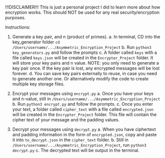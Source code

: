 
!!!DISCLAIMER!!! 
This is just a personal project I did to learn more about how encryption works. 
This should NOT be used for any real security/encryption purposes.

Instructions:

1.  Generate a key pair, and n (product of primes).
    a. In terminal, CD into the key_generator folder `cd /Users/username/.../Asymmetric_Encryption_Project`
    b. Run `python3 key_generators.py` and follow the prompts
    c. A folder called `keys` with a file called `keys.json` will be created in the `Encrypter_Project` folder. It will store your key pairs and n value.
        NOTE: you only need to generate a key pair once. If the key pair is lost, any encrypted messages will be lost forever.
    d. You can save key pairs externally to reuse, in case you need to generate another one. Or alternatively modify the code to create multiple key storage files.

2. Encrypt your messages using `encrypt.py` 
    a. Once you have your keys and n-value, still in `/Users/username/.../Asymmetric_Encryption_Project`
    b. Run `python3 encrypt.py` and follow the prompts.
    c. Once you enter your text, a folder called `cipher_text` with a file called `encrypted.json` will be created in the `Encrypter_Project` folder. This file will contain the cipher text of your message and the padding values.
    

3. Decrypt your messages using `decrypt.py`
    a. When you have ciphertext and padding information in the form of `encrypted.json`, copy and paste it into `to_decrypt.json` in the `cipher_text` folder.
    b. Still in `/Users/username/.../Asymmetric_Encryption_Project`, run `python3 decrypt.py`
    c. The decrypted text will be output in the terminal.